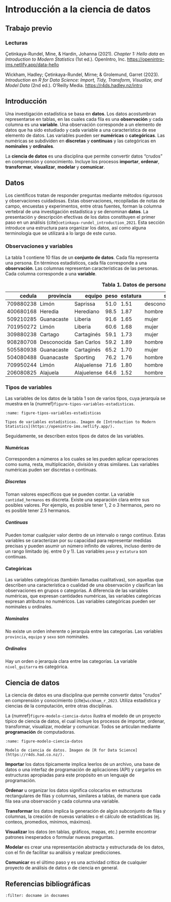 # Introducción a la ciencia de datos


## Trabajo previo

### Lecturas
Çetinkaya-Rundel, Mine, & Hardin, Johanna (2021). *Chapter 1: Hello data* en *Introduction to Modern Statistics* (1st ed.). OpenIntro, Inc. https://openintro-ims.netlify.app/data-hello

Wickham, Hadley; Çetinkaya-Rundel, Mirne; & Grolemund, Garret (2023). *Introduction* en *R for Data Science: Import, Tidy, Transform, Visualize, and Model Data* (2nd ed.). O’Reilly Media. https://r4ds.hadley.nz/intro


## Introducción
Una investigación estadística se basa en **datos**. Los datos acostumbran representarse en tablas, en las cuales cada fila es una **observación** y cada columna es una **variable**. Una observación corresponde a un elemento de datos que ha sido estudiado y cada variable a una característica de ese elemento de datos. Las variables pueden ser **numéricas** o **categóricas**. Las numéricas se subdividen en **discretas** y **continuas** y las categóricas en **nominales** y **ordinales**.

La **ciencia de datos** es una disciplina que permite convertir datos “crudos” en comprensión y conocimiento. Incluye los procesos **importar**, **ordenar**, **transformar**, **visualizar**, **modelar** y **comunicar**.


## Datos
Los científicos tratan de responder preguntas mediante métodos rigurosos y observaciones cuidadosas. Estas observaciones, recopiladas de notas de campo, encuestas y experimentos, entre otras fuentes, forman la columna vertebral de una investigación estadística y se denominan **datos**. La presentación y descripción efectivas de los datos constituyen el primer paso en un análisis {cite}`cetinkaya-rundel_introduction_2021`. Esta sección introduce una estructura para organizar los datos, así como alguna terminología que se utilizará a lo largo de este curso.

### Observaciones y variables
La tabla 1 contiene 10 filas de un **conjunto de datos**. Cada fila representa una persona. En términos estadísticos, cada fila corresponde a una **observación**. Las columnas representan características de las personas. Cada columna corresponde a una **variable**.

<table border="0" cellspacing="10" class="dataframe">
  <style>
    .dataframe {
        border-spacing: 10px 10px;
    }
    .dataframe td, .dataframe th {
        padding-left: 5px;
        padding-right: 5px;
        padding-top: 2px;
        padding-bottom: 2px;
    }
  </style>
  <caption><strong>Tabla 1. Datos de personas.</strong></caption>
  <thead>
    <tr style="text-align: right;">
      <th>cedula</th>
      <th>provincia</th>
      <th>equipo</th>
      <th>peso</th>
      <th>estatura</th>
      <th>sexo</th>
      <th>cantidad_hermanos</th>
      <th>nivel_guitarra</th>
    </tr>
  </thead>
  <tbody>
    <tr>
      <td>709880238</td>
      <td>Limón</td>
      <td>Saprissa</td>
      <td>51.0</td>
      <td>1.51</td>
      <td>desconocido</td>
      <td>0</td>
      <td>nulo</td>
    </tr>
    <tr>
      <td>400680168</td>
      <td>Heredia</td>
      <td>Herediano</td>
      <td>98.5</td>
      <td>1.87</td>
      <td>hombre</td>
      <td>1</td>
      <td>alto</td>
    </tr>
    <tr>
      <td>509210285</td>
      <td>Guanacaste</td>
      <td>Liberia</td>
      <td>91.6</td>
      <td>1.65</td>
      <td>mujer</td>
      <td>4</td>
      <td>bajo</td>
    </tr>
    <tr>
      <td>701950272</td>
      <td>Limón</td>
      <td>Liberia</td>
      <td>60.6</td>
      <td>1.68</td>
      <td>mujer</td>
      <td>1</td>
      <td>alto</td>
    </tr>
    <tr>
      <td>309880238</td>
      <td>Cartago</td>
      <td>Cartaginés</td>
      <td>59.1</td>
      <td>1.73</td>
      <td>mujer</td>
      <td>3</td>
      <td>bajo</td>
    </tr>
    <tr>
      <td>908280708</td>
      <td>Desconocida</td>
      <td>San Carlos</td>
      <td>59.2</td>
      <td>1.89</td>
      <td>hombre</td>
      <td>3</td>
      <td>bajo</td>
    </tr>
    <tr>
      <td>505580938</td>
      <td>Guanacaste</td>
      <td>Cartaginés</td>
      <td>65.2</td>
      <td>1.70</td>
      <td>mujer</td>
      <td>3</td>
      <td>alto</td>
    </tr>
    <tr>
      <td>504080488</td>
      <td>Guanacaste</td>
      <td>Sporting</td>
      <td>76.2</td>
      <td>1.76</td>
      <td>hombre</td>
      <td>3</td>
      <td>experto</td>
    </tr>
    <tr>
      <td>709950244</td>
      <td>Limón</td>
      <td>Alajuelense</td>
      <td>71.6</td>
      <td>1.80</td>
      <td>hombre</td>
      <td>4</td>
      <td>bajo</td>
    </tr>
    <tr>
      <td>206080825</td>
      <td>Alajuela</td>
      <td>Alajuelense</td>
      <td>64.6</td>
      <td>1.52</td>
      <td>hombre</td>
      <td>2</td>
      <td>bajo</td>
    </tr>
  </tbody>
</table>

### Tipos de variables
Las variables de los datos de la tabla 1 son de varios tipos, cuya jerarquía se muestra en la {numref}`figure-tipos-variables-estadisticas`.

```{figure} img/tipos-variables-estadisticas.png
:name: figure-tipos-variables-estadisticas

Tipos de variables estadísticas. Imagen de [Introduction to Modern Statistics](https://openintro-ims.netlify.app/).
```

Seguidamente, se describen estos tipos de datos de las variables.

#### Numéricas
Corresponden a números a los cuales se les pueden aplicar operaciones como suma, resta, multiplicación, división y otras similares. Las variables numéricas puden ser discretas o continuas.

##### Discretas
Toman valores específicos que se pueden contar. La variable `cantidad_hermanos` es discreta. Existe una separación clara entre sus posibles valores. Por ejemplo, es posible tener 1, 2 o 3 hermanos, pero no es posible tener 2.5 hermanos.

##### Continuas
Pueden tomar cualquier valor dentro de un intervalo o rango continuo. Estas variables se caracterizan por su capacidad para representar medidas precisas y pueden asumir un número infinito de valores, incluso dentro de un rango limitado (ej. entre 0 y 1). Las variables `peso` y `estatura` son continuas.

#### Categóricas
Las variables categóricas (también llamadas cualitativas), son aquellas que describen una característica o cualidad de una observación y clasifican las observaciones en grupos o categorías. A diferencia de las variables numéricas, que expresan cantidades numéricas, las variables categóricas expresan atributos no numéricos. Las variables categóricas pueden ser nominales u ordinales.

##### Nominales
No existe un orden inherente o jerarquía entre las categorías. Las variables `provincia`, `equipo` y `sexo` son nominales.

##### Ordinales
Hay un orden o jerarquía clara entre las categorías. La variable `nivel_guitarra` es categórica.


## Ciencia de datos
La ciencia de datos es una disciplina que permite convertir datos "crudos" en comprensión y conocimiento {cite}`wickham_r_2023`. Utiliza estadística y ciencias de la computación, entre otras disciplinas.

La {numref}`figure-modelo-ciencia-datos` ilustra el modelo de un proyecto típico de ciencia de datos, el cual incluye los procesos de importar, ordenar, transformar, visualizar, modelar y comunicar. Todos se articulan mediante **programación** de computadoras.

```{figure} img/modelo-ciencia-datos.svg
:name: figure-modelo-ciencia-datos

Modelo de ciencia de datos. Imagen de [R for Data Science](https://r4ds.had.co.nz/).
```

**Importar** los datos típicamente implica leerlos de un archivo, una base de datos o una interfaz de programación de aplicaciones (API) y cargarlos en estructuras apropiadas para este propósito en un lenguaje de programación. 

**Ordenar** u organizar los datos significa colocarlos en estructuras rectangulares de filas y columnas, similares a tablas, de manera que cada fila sea una observación y cada columna una variable.

**Transformar** los datos implica la generación de algún subconjunto de filas y columnas, la creación de nuevas variables o el cálculo de estadísticas (ej. conteos, promedios, mínimos, máximos). 

**Visualizar** los datos (en tablas, gráficos, mapas, etc.) permite encontrar patrones inesperados o formular nuevas preguntas. 

**Modelar** es crear una representación abstracta y estructurada de los datos, con el fin de facilitar su análisis y realizar predicciones.

**Comunicar** es el último paso y es una actividad crítica de cualquier proyecto de análisis de datos o de ciencia en general.


## Referencias bibliográficas
```{bibliography}
:filter: docname in docnames
```